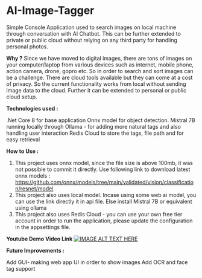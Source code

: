 # AI-Image-Tagger
Simple Console Application used to search images on local machine through  conversation with AI Chatbot. This can be further extended to private or public cloud without relying on any third party for handling personal photos.

**Why ?**
Since we have moved to digital images, there are tons of images on your computer/laptop from various devices such as internet, mobile phone, action camera, drone, gopro etc. So in order to search and sort images can be a challenge. There are cloud tools available but they can come at a cost of privacy. So the current functionality works from local without sending image data to the cloud. Further it can be extended to personal or public cloud setup.

**Technologies used :**

.Net Core 8 for base application
Onnx model for object detection.
Mistral 7B running locally through Ollama - for adding more natural tags and also handling user interaction
Redis Cloud to store the tags, file path and for easy retrieval

**How to Use :**
1. This project uses onnx model, since the file size is above 100mb, it was not possible to commit it directly.
   Use following link to download latest onnx models : https://github.com/onnx/models/tree/main/validated/vision/classification/resnet/model
2. This project also uses local model. Incase using some web ai model, you can use the link directly it in api file.
Else install Mistral 7B or equivalent using ollama
3. This project also uses Redis Cloud - you can use your own free tier account in order to run the application, please update the configuration in the appsettings file.

**Youtube Demo Video Link**
[![IMAGE ALT TEXT HERE](https://img.youtube.com/vi/_ZUtN0Ow_ws/0.jpg)](https://www.youtube.com/watch?v=_ZUtN0Ow_ws)

**Future Improvements :**

Add GUI- making web app UI in order to show images
Add OCR and face tag support
